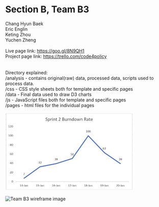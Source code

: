 # Section B, Team B3
Chang Hyun Baek
<br/>Eric Englin
<br/>Keting Zhou
<br/>Yuchen Zheng
<br/>
<br/>
Live page link:
https://goo.gl/8N9QH1
<br/>
Project page link:
https://trello.com/code4policy
<br/>
<br/>
<br/>Directory explained:
<br/>/analysis - contains original(raw) data, processed data, scripts used to process data.
<br/>/css - CSS style sheets both for template and specific pages
<br/>/data - Final data used to draw D3 charts
<br/>/js - JavaScript files both for template and specific pages
<br/>/pages - html files for the individual pages
<br/>
<br/>
<img src="https://github.com/changhyunbaek/team-b3/blob/master/Sprint%202%20Burndown.JPG" alt="Sprint 2 Burndown" style="width:400px;border:none;">
<br/>
<br/>
<img src="https://changhyunbaek.github.io/team-b3/wireframe.jpg?raw=true" alt="Team B3 wireframe image" style="width:400px;border:none;">

      
